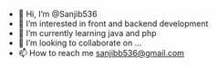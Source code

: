 - 👋 Hi, I’m @Sanjib536
- 👀 I’m interested in front and backend development
- 🌱 I’m currently learning java and php
- 💞️ I’m looking to collaborate on ...
- 📫 How to reach me sanjibb536@gmail.com


<!---
Sanjib536/Sanjib536 is a ✨ special ✨ repository because its `README.md` (this file) appears on your GitHub profile.
You can click the Preview link to take a look at your changes.
--->
